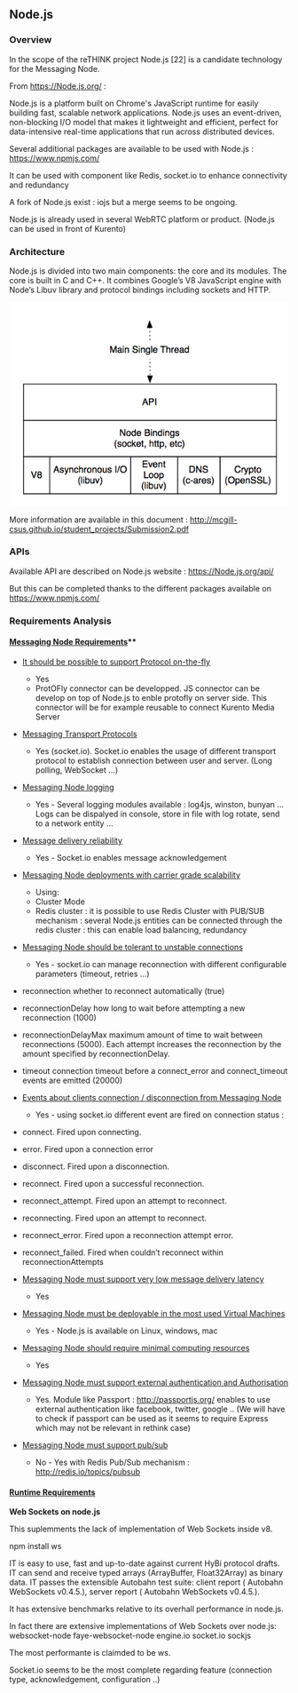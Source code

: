 Node.js
-------

### Overview

In the scope of the reTHINK project Node.js [22] is a candidate technology for the Messaging Node.

From https://Node.js.org/ :

Node.js is a platform built on Chrome's JavaScript runtime for easily building fast, scalable network applications. Node.js uses an event-driven, non-blocking I/O model that makes it lightweight and efficient, perfect for data-intensive real-time applications that run across distributed devices.

Several additional packages are available to be used with Node.js : https://www.npmjs.com/

It can be used with component like Redis, socket.io to enhance connectivity and redundancy

A fork of Node.js exist : iojs but a merge seems to be ongoing.

Node.js is already used in several WebRTC platform or product. (Node.js can be used in front of Kurento)

### Architecture

Node.js is divided into two main components: the core and its modules. The core is built in C and C++. It combines Google’s V8 JavaScript engine with Node’s Libuv library and protocol bindings including sockets and HTTP.

![Figure @sota-messaging-arch-node: Node.js Architecture](Archi-NodeJS.png)

More information are available in this document : http://mcgill-csus.github.io/student_projects/Submission2.pdf

### APIs

Available API are described on Node.js website : https://Node.js.org/api/

But this can be completed thanks to the different packages available on https://www.npmjs.com/

### Requirements Analysis

#### [Messaging Node Requirements](https://github.com/reTHINK-project/core-framework/labels/Messaging%20Node%20Requirement)\*\*

-	[It should be possible to support Protocol on-the-fly](https://github.com/reTHINK-project/core-framework/issues/21)

	-	Yes
	-	ProtOFly connector can be developped. JS connector can be develop on top of Node.js to enble protofly on server side. This connector will be for example reusable to connect Kurento Media Server

-	[Messaging Transport Protocols](https://github.com/reTHINK-project/core-framework/issues/20)

	-	Yes (socket.io). Socket.io enables the usage of different transport protocol to establish connection between user and server. (Long polling, WebSocket ...)

-	[Messaging Node logging](https://github.com/reTHINK-project/core-framework/issues/18)

	-	Yes - Several logging modules available : log4js, winston, bunyan ... Logs can be dispalyed in console, store in file with log rotate, send to a network entity ...

-	[Message delivery reliability](https://github.com/reTHINK-project/core-framework/issues/17)

	-	Yes - Socket.io enables message acknowledgement

-	[Messaging Node deployments with carrier grade scalability](https://github.com/reTHINK-project/core-framework/issues/16)

	-	Using:
	-	Cluster Mode
	-	Redis cluster : it is possible to use Redis Cluster with PUB/SUB mechanism : several Node.js entities can be connected through the redis cluster : this can enable load balancing, redundancy

-	[Messaging Node should be tolerant to unstable connections](https://github.com/reTHINK-project/core-framework/issues/15)

	-	Yes - socket.io can manage reconnection with different configurable parameters (timeout, retries ...)

-	reconnection whether to reconnect automatically (true)

-	reconnectionDelay how long to wait before attempting a new reconnection (1000)

-	reconnectionDelayMax maximum amount of time to wait between reconnections (5000). Each attempt increases the reconnection by the amount specified by reconnectionDelay.

-	timeout connection timeout before a connect_error and connect_timeout events are emitted (20000)

-	[Events about clients connection / disconnection from Messaging Node](https://github.com/reTHINK-project/core-framework/issues/14)

	-	Yes - using socket.io different event are fired on connection status :

-	connect. Fired upon connecting.

-	error. Fired upon a connection error

-	disconnect. Fired upon a disconnection.

-	reconnect. Fired upon a successful reconnection.

-	reconnect_attempt. Fired upon an attempt to reconnect.

-	reconnecting. Fired upon an attempt to reconnect.

-	reconnect_error. Fired upon a reconnection attempt error.

-	reconnect_failed. Fired when couldn’t reconnect within reconnectionAttempts

-	[Messaging Node must support very low message delivery latency](https://github.com/reTHINK-project/core-framework/issues/13)

	-	Yes

-	[Messaging Node must be deployable in the most used Virtual Machines](https://github.com/reTHINK-project/core-framework/issues/12)

	-	Yes - Node.js is available on Linux, windows, mac

-	[Messaging Node should require minimal computing resources](https://github.com/reTHINK-project/core-framework/issues/11)

	-	Yes

-	[Messaging Node must support external authentication and Authorisation](https://github.com/reTHINK-project/core-framework/issues/10)

	-	Yes. Module like Passport : http://passportjs.org/ enables to use external authentication like facebook, twitter, google .. (We will have to check if passport can be used as it seems to require Express which may not be relevant in rethink case)

-	[Messaging Node must support pub/sub](https://github.com/reTHINK-project/core-framework/issues/9)

	-	No - Yes with Redis Pub/Sub mechanism : http://redis.io/topics/pubsub

#### [Runtime Requirements](https://github.com/reTHINK-project/core-framework/labels/Runtime%20Requirement)

**Web Sockets on node.js**

This suplemments the lack of implementation of Web Sockets inside v8.

npm install ws

IT is easy to use, fast and up-to-date against current HyBi protocol drafts. IT can send and receive typed arrays (ArrayBuffer, Float32Array) as binary data. IT passes the extensible Autobahn test suite: client report ( Autobahn WebSockets v0.4.5.), server report ( Autobahn WebSockets v0.4.5.).

It has extensive benchmarks relative to its overhall performance in node.js.

In fact there are extensive implementations of Web Sockets over node.js: websocket-node faye-websocket-node engine.io socket.io sockjs

The most performante is claimded to be ws.

Socket.io seems to be the most complete regarding feature (connection type, acknowledgement, configuration ..)
